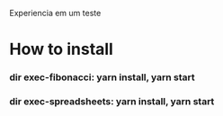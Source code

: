 Experiencia em um teste

# How to install

### dir exec-fibonacci: yarn install, yarn start

### dir exec-spreadsheets: yarn install, yarn start
